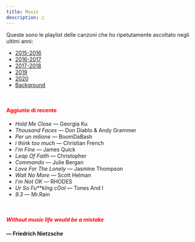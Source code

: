 ```yaml
---
title: Music
description: ♫
---
```

Queste sono le playlist delle canzoni che ho ripetutamente ascoltato negli ultimi anni:

* [2015-2016](https://music.apple.com/it/playlist/my-2015-2016/pl.b4bf1a93707c44f89aa794dc2888e844)
* [2016-2017](https://music.apple.com/it/playlist/my-2016-2017/pl.u-PDb40o6tJ9qVro)
* [2017-2018](https://music.apple.com/it/playlist/my-2017-2018/pl.u-b3b8RKgC0qaz1d)
* [2019](https://music.apple.com/it/playlist/my-2019/pl.u-b3b8Re4H0qaz1d)
* [2020](https://music.apple.com/it/playlist/my-2020/pl.u-LdbqE1vt5e4m0R?l)
* [Background](https://music.apple.com/it/playlist/background/pl.b05fb95eaae8419b8bc2201594355ee0?l=en)

&nbsp;

#### <span style="color:red">Aggiunte di recente</span>
* _Hold Me Close_ — Georgia Ku
* _Thousand Faces_ — Don Diablo & Andy Grammer
* _Per un milione_ — BoomDaBash
* _i think too much_ — Christian French
* _I'm Fine_ — James Quick
* _Leap Of Faith_ — Christopher
* _Commando_ — Julie Bergan
* _Love For The Lonely_ — Jasmine Thompson
* _Wait No More_ — Scott Helman
* _I'm Not OK_ — RHODES
* _Ur So Fu**kIng cOol_ — Tones And I
* _9.3_ — Mr.Rain

&nbsp;

#### <span style="color:red">_Without music life would be a mistake_</span>

#### — Friedrich Nietzsche
